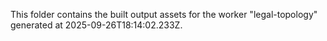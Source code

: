 This folder contains the built output assets for the worker "legal-topology" generated at 2025-09-26T18:14:02.233Z.